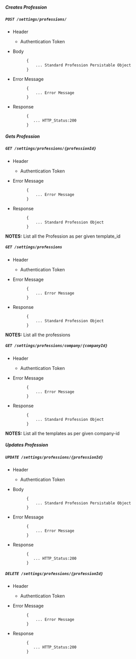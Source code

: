 ##### Creates Profession

##### `POST /settings/professions/`
+ Header
	- Authentication Token

+ Body

            {
                ... Standard Profession Persistable Object
            }
+ Error Message

			{
				... Error Message
			}             
+ Response

            {
               ... HTTP_Status:200
            }
    
##### Gets Profession           
            
##### `GET /settings/professions/{professionId}`
+ Header 
	- Authentication Token

+ Error Message

			{
				... Error Message
			} 
+ Response

			{
				... Standard Profession Object
			}

**NOTES:** List all the Profession as per given template_id 

##### `GET /settings/professions`
+ Header 
	- Authentication Token
	
+ Error Message

			{
				... Error Message
			} 
+ Response

			{
				... Standard Profession Object
			}

**NOTES:** List all the professions 

##### `GET /settings/professions/company/{companyId}`
+ Header 
	- Authentication Token
	
+ Error Message

			{
				... Error Message
			} 
+ Response

			{
				... Standard Profession Object
			}

**NOTES:** List all the templates as per given company-id

##### Updates Profession    
       
##### `UPDATE /settings/professions/{professionId}`
+ Header
	- Authentication Token

+ Body

            {
                ... Standard Profession Persistable Object
            }       
+ Error Message

			{
				... Error Message
			}             
+ Response

            {
               ... HTTP_Status:200
            }

##### `DELETE /settings/professions/{professionId}`
+ Header
	- Authentication Token
     
+ Error Message

			{
				... Error Message
			}             
+ Response

            {
               ... HTTP_Status:200
            }